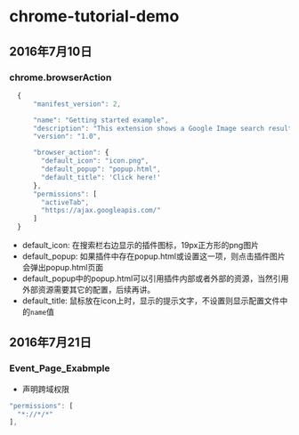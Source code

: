 # chrome-tutorial-demo

## 2016年7月10日
### chrome.browserAction
```js  
  {
      "manifest_version": 2,

      "name": "Getting started example",
      "description": "This extension shows a Google Image search result for the current page",
      "version": "1.0",

      "browser_action": {
        "default_icon": "icon.png",
        "default_popup": "popup.html",
        "default_title": 'Click here!'
      },
      "permissions": [
        "activeTab",
        "https://ajax.googleapis.com/"
      ]
  }
```  

- default_icon: 在搜索栏右边显示的插件图标，19px正方形的png图片
- default_popup: 如果插件中存在popup.html或设置这一项，则点击插件图片会弹出popup.html页面
- default_popup中的popup.html可以引用插件内部或者外部的资源，当然引用外部资源需要其它的配置，后续再讲。
- default_title: 鼠标放在icon上时，显示的提示文字，不设置则显示配置文件中的`name`值

## 2016年7月21日
### Event_Page_Exabmple
- 声明跨域权限  
```js
"permissions": [
  "*://*/*"
],
```
